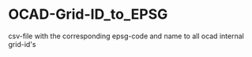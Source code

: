 # OCAD-Grid-ID_to_EPSG
csv-file with the corresponding epsg-code and name to all ocad internal grid-id's
